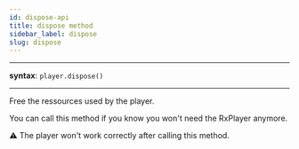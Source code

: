 ```yaml
---
id: dispose-api
title: dispose method
sidebar_label: dispose
slug: dispose
---
```


---

**syntax**: `player.dispose()`

---

Free the ressources used by the player.

You can call this method if you know you won't need the RxPlayer anymore.

:warning: The player won't work correctly after calling this method.
